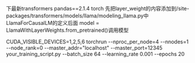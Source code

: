 下最新transformers pandas==2.1.4 torch
先把layer_weight的内容添加到/site-packages/transformers/models/llama/modeling_llama.py中LlamaForCausalLM的定义后面 model = LlamaWithLayerWeights.from_pretrained()调用模型

CUDA_VISIBLE_DEVICES=1,2,5,6 torchrun --nproc_per_node=4 --nnodes=1 --node_rank=0 --master_addr="localhost" --master_port=12345 your_training_script.py --batch_size 64 --learning_rate 0.001 --epochs 20
